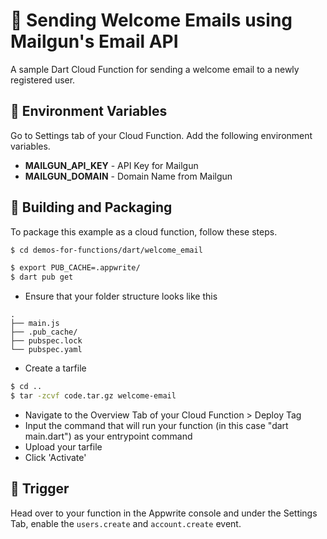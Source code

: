 # 📧 Sending Welcome Emails using Mailgun's Email API
A sample Dart Cloud Function for sending a welcome email to a newly registered user.

## 📝 Environment Variables
Go to Settings tab of your Cloud Function. Add the following environment variables.

* **MAILGUN_API_KEY** - API Key for Mailgun 
* **MAILGUN_DOMAIN** - Domain Name from Mailgun

## 🚀 Building and Packaging

To package this example as a cloud function, follow these steps.

```bash
$ cd demos-for-functions/dart/welcome_email

$ export PUB_CACHE=.appwrite/
$ dart pub get
```

* Ensure that your folder structure looks like this 
```
.
├── main.js
├── .pub_cache/
├── pubspec.lock
└── pubspec.yaml
```

* Create a tarfile

```bash
$ cd ..
$ tar -zcvf code.tar.gz welcome-email
```

* Navigate to the Overview Tab of your Cloud Function > Deploy Tag
* Input the command that will run your function (in this case "dart main.dart") as your entrypoint command
* Upload your tarfile 
* Click 'Activate'

## 🎯 Trigger

Head over to your function in the Appwrite console and under the Settings Tab, enable the `users.create` and `account.create` event.
